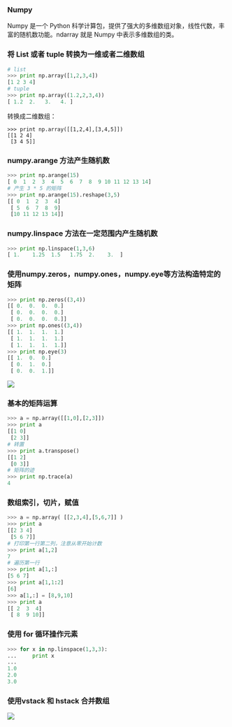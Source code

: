 ### Numpy 

Numpy 是一个 Python 科学计算包，提供了强大的多维数组对象，线性代数，丰富的随机数功能。ndarray 就是 Numpy 中表示多维数组的类。

### 将 List 或者 tuple 转换为一维或者二维数组

``` python
# list
>>> print np.array([1,2,3,4])
[1 2 3 4]
# tuple 
>>> print np.array((1.2,2,3,4))
[ 1.2  2.   3.   4. ]
```

转换成二维数组：

``` pyt
>>> print np.array([[1,2,4],[3,4,5]])
[[1 2 4]
 [3 4 5]]
```

### numpy.arange 方法产生随机数

``` python
>>> print np.arange(15)
[ 0  1  2  3  4  5  6  7  8  9 10 11 12 13 14]
# 产生 3 * 5 的矩阵
>>> print np.arange(15).reshape(3,5)
[[ 0  1  2  3  4]
 [ 5  6  7  8  9]
 [10 11 12 13 14]]
```

### numpy.linspace 方法在一定范围内产生随机数

``` python
>>> print np.linspace(1,3,6)
[ 1.    1.25  1.5   1.75  2.    3.  ]
```

### 使用numpy.zeros，numpy.ones，numpy.eye等方法构造特定的矩阵

``` python 
>>> print np.zeros((3,4))
[[ 0.  0.  0.  0.]
 [ 0.  0.  0.  0.]
 [ 0.  0.  0.  0.]]
>>> print np.ones((3,4))
[[ 1.  1.  1.  1.]
 [ 1.  1.  1.  1.]
 [ 1.  1.  1.  1.]]
>>> print np.eye(3)
[[ 1.  0.  0.]
 [ 0.  1.  0.]
 [ 0.  0.  1.]]
```

![](http://ww1.sinaimg.cn/large/b10d1ea5jw1f93dbj1qpbj20nj0m5jxg.jpg)

### 基本的矩阵运算

``` python
>>> a = np.array([[1,0],[2,3]])
>>> print a
[[1 0]
 [2 3]]
# 转置
>>> print a.transpose()
[[1 2]
 [0 3]]
# 矩阵的迹
>>> print np.trace(a)
4
```

### 数组索引，切片，赋值

``` python
>>> a = np.array( [[2,3,4],[5,6,7]] )
>>> print a
[[2 3 4]
 [5 6 7]]
# 打印第一行第二列，注意从零开始计数
>>> print a[1,2]
7
# 遍历第一行
>>> print a[1,:]
[5 6 7]
>>> print a[1,1:2]
[6]
>>> a[1,:] = [8,9,10]
>>> print a
[[ 2  3  4]
 [ 8  9 10]]
```

### 使用 for 循环操作元素

``` python
>>> for x in np.linspace(1,3,3):
...     print x
...
1.0
2.0
3.0
```

###  使用vstack 和 hstack 合并数组

![](http://ww1.sinaimg.cn/large/b10d1ea5jw1f93dfmkikij20op0m5dkc.jpg)

